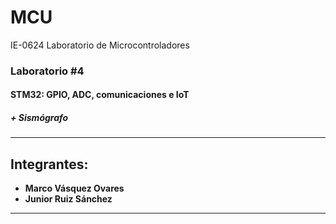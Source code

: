# MCU
IE-0624 Laboratorio de Microcontroladores

### Laboratorio #4
#### STM32: GPIO, ADC, comunicaciones e IoT
##### + Sismógrafo

---
## Integrantes:
+ **Marco Vásquez Ovares**
+ **Junior Ruiz Sánchez**
---

